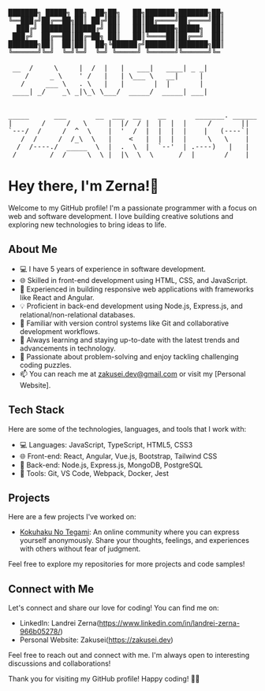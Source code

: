 <!-- ZAKUSEI ASCII Art -->
<pre>
███████╗ █████╗ ██╗  ██╗██╗   ██╗███████╗███████╗██╗
╚══███╔╝██╔══██╗██║ ██╔╝██║   ██║██╔════╝██╔════╝██║
  ███╔╝ ███████║█████╔╝ ██║   ██║███████╗█████╗  ██║
 ███╔╝  ██╔══██║██╔═██╗ ██║   ██║╚════██║██╔══╝  ██║
███████╗██║  ██║██║  ██╗╚██████╔╝███████║███████╗██║
╚══════╝╚═╝  ╚═╝╚═╝  ╚═╝ ╚═════╝ ╚══════╝╚══════╝╚═

 __  /     \     |  /  |   |   ___|   ____| _ _| 
    /     _ \    ' /   |   | \___ \   __|     |  
   /     ___ \   . \   |   |       |  |       |  
 ____| _/    _\ _|\_\ \___/  _____/  _____| ___| 
                                                 
                                                 
_____      ___       __  ___  __    __       _______. _______  __  
|       /     /   \     |  |/  / |  |  |  |     /       ||   ____||  | 
`---/  /     /  ^  \    |  '  /  |  |  |  |    |   (----`|  |__   |  | 
   /  /     /  /_\  \   |    <   |  |  |  |     \   \    |   __|  |  | 
  /  /----./  _____  \  |  .  \  |  `--'  | .----)   |   |  |____ |  | 
 /________/__/     \__\ |__|\__\  \______/  |_______/    |_______||__| 
</pre>

# Hey there, I'm Zerna!👋

Welcome to my GitHub profile! I'm a passionate programmer with a focus on web and software development. I love building creative solutions and exploring new technologies to bring ideas to life.

## About Me

- 💻 I have 5 years of experience in software development.
- 🌐 Skilled in front-end development using HTML, CSS, and JavaScript.
- 🚀 Experienced in building responsive web applications with frameworks like React and Angular.
- 💡 Proficient in back-end development using Node.js, Express.js, and relational/non-relational databases.
- 🔧 Familiar with version control systems like Git and collaborative development workflows.
- 🌱 Always learning and staying up-to-date with the latest trends and advancements in technology.
- 💬 Passionate about problem-solving and enjoy tackling challenging coding puzzles.
- 📫 You can reach me at zakusei.dev@gmail.com or visit my [Personal Website].

## Tech Stack

Here are some of the technologies, languages, and tools that I work with:

- 💻 Languages: JavaScript, TypeScript, HTML5, CSS3
- 🌐 Front-end: React, Angular, Vue.js, Bootstrap, Tailwind CSS
- 🚀 Back-end: Node.js, Express.js, MongoDB, PostgreSQL
- 🔧 Tools: Git, VS Code, Webpack, Docker, Jest

## Projects

Here are a few projects I've worked on:

- [Kokuhaku No Tegami](https://github.com/zakusei/kokuhaku-app): An online community where you can express yourself anonymously. Share your thoughts, feelings, and experiences with others without fear of judgment.

Feel free to explore my repositories for more projects and code samples!

## Connect with Me

Let's connect and share our love for coding! You can find me on:

- LinkedIn: Landrei Zerna(https://www.linkedin.com/in/landrei-zerna-966b05278/)
- Personal Website: Zakusei(https://zakusei.dev)

Feel free to reach out and connect with me. I'm always open to interesting discussions and collaborations!

Thank you for visiting my GitHub profile! Happy coding! 🚀😊

